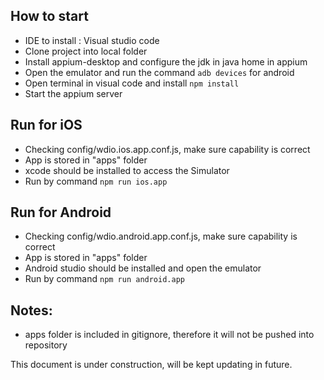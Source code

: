 ## How to start
- IDE to install :  Visual studio code
- Clone project into local folder
- Install appium-desktop and configure the jdk in java home in appium
- Open the emulator and run the command ```adb devices``` for android
- Open terminal in visual code and install ```npm install```
- Start the appium server


## Run for iOS
- Checking config/wdio.ios.app.conf.js, make sure capability is correct
- App is stored in "apps" folder
- xcode should be installed to access the Simulator
- Run by command ```npm run ios.app```

## Run for Android
- Checking config/wdio.android.app.conf.js, make sure capability is correct
- App is stored in "apps" folder
- Android studio should be installed and open the emulator
- Run by command ```npm run android.app```

## Notes:
- apps folder is included in gitignore, therefore it will not be pushed into repository

This document is under construction, will be kept updating in future.
